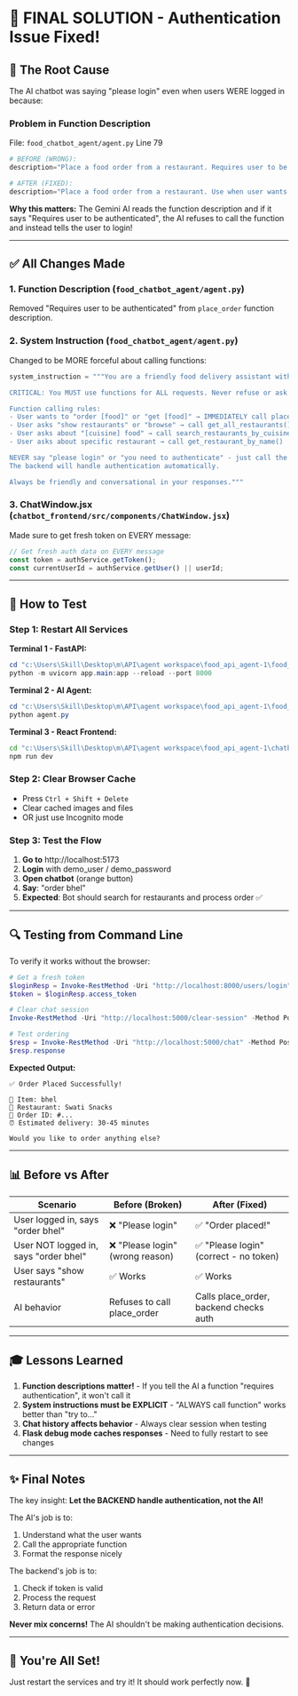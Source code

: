 # 🎯 FINAL SOLUTION - Authentication Issue Fixed!

## 🐛 The Root Cause

The AI chatbot was saying "please login" even when users WERE logged in because:

### **Problem in Function Description**
File: `food_chatbot_agent/agent.py` Line 79
```python
# BEFORE (WRONG):
description="Place a food order from a restaurant. Requires user to be authenticated."

# AFTER (FIXED):
description="Place a food order from a restaurant. Use when user wants to order, buy, or get food. The function will handle authentication automatically."
```

**Why this matters:** The Gemini AI reads the function description and if it says "Requires user to be authenticated", the AI refuses to call the function and instead tells the user to login!

---

## ✅ All Changes Made

### 1. **Function Description** (`food_chatbot_agent/agent.py`)
Removed "Requires user to be authenticated" from `place_order` function description.

### 2. **System Instruction** (`food_chatbot_agent/agent.py`)
Changed to be MORE forceful about calling functions:
```python
system_instruction = """You are a friendly food delivery assistant with access to several functions.

CRITICAL: You MUST use functions for ALL requests. Never refuse or ask users to do things manually.

Function calling rules:
- User wants to "order [food]" or "get [food]" → IMMEDIATELY call place_order() function
- User asks "show restaurants" or "browse" → call get_all_restaurants()
- User asks about "[cuisine] food" → call search_restaurants_by_cuisine()
- User asks about specific restaurant → call get_restaurant_by_name()

NEVER say "please login" or "you need to authenticate" - just call the function!
The backend will handle authentication automatically.

Always be friendly and conversational in your responses."""
```

### 3. **ChatWindow.jsx** (`chatbot_frontend/src/components/ChatWindow.jsx`)
Made sure to get fresh token on EVERY message:
```javascript
// Get fresh auth data on EVERY message
const token = authService.getToken();
const currentUserId = authService.getUser() || userId;
```

---

## 🧪 How to Test

### **Step 1: Restart All Services**

**Terminal 1 - FastAPI:**
```powershell
cd "c:\Users\Skill\Desktop\m\API\agent workspace\food_api_agent-1\food_api"
python -m uvicorn app.main:app --reload --port 8000
```

**Terminal 2 - AI Agent:**
```powershell
cd "c:\Users\Skill\Desktop\m\API\agent workspace\food_api_agent-1\food_chatbot_agent"
python agent.py
```

**Terminal 3 - React Frontend:**
```cmd
cd "c:\Users\Skill\Desktop\m\API\agent workspace\food_api_agent-1\chatbot_frontend"
npm run dev
```

### **Step 2: Clear Browser Cache**
- Press `Ctrl + Shift + Delete`
- Clear cached images and files
- OR just use Incognito mode

### **Step 3: Test the Flow**

1. **Go to** http://localhost:5173
2. **Login** with demo_user / demo_password
3. **Open chatbot** (orange button)
4. **Say**: "order bhel"
5. **Expected**: Bot should search for restaurants and process order ✅

---

## 🔍 Testing from Command Line

To verify it works without the browser:

```powershell
# Get a fresh token
$loginResp = Invoke-RestMethod -Uri "http://localhost:8000/users/login" -Method Post -Body @{username="demo_user"; password="demo_password"} -ContentType "application/x-www-form-urlencoded"
$token = $loginResp.access_token

# Clear chat session
Invoke-RestMethod -Uri "http://localhost:5000/clear-session" -Method Post -Body '{"user_id":"MG9328"}' -ContentType "application/json"

# Test ordering
$resp = Invoke-RestMethod -Uri "http://localhost:5000/chat" -Method Post -Body (@{message="order bhel from Swati Snacks"; user_id="MG9328"; token=$token} | ConvertTo-Json) -ContentType "application/json"
$resp.response
```

**Expected Output:**
```
✅ Order Placed Successfully!

🍕 Item: bhel
🏪 Restaurant: Swati Snacks
📝 Order ID: #...
⏰ Estimated delivery: 30-45 minutes

Would you like to order anything else?
```

---

## 📊 Before vs After

| Scenario | Before (Broken) | After (Fixed) |
|----------|----------------|---------------|
| User logged in, says "order bhel" | ❌ "Please login" | ✅ "Order placed!" |
| User NOT logged in, says "order bhel" | ❌ "Please login" (wrong reason) | ✅ "Please login" (correct - no token) |
| User says "show restaurants" | ✅ Works | ✅ Works |
| AI behavior | Refuses to call place_order | Calls place_order, backend checks auth |

---

## 🎓 Lessons Learned

1. **Function descriptions matter!** - If you tell the AI a function "requires authentication", it won't call it
2. **System instructions must be EXPLICIT** - "ALWAYS call function" works better than "try to..."
3. **Chat history affects behavior** - Always clear session when testing
4. **Flask debug mode caches responses** - Need to fully restart to see changes

---

## ✨ Final Notes

The key insight: **Let the BACKEND handle authentication, not the AI!**

The AI's job is to:
1. Understand what the user wants
2. Call the appropriate function
3. Format the response nicely

The backend's job is to:
1. Check if token is valid
2. Process the request
3. Return data or error

**Never mix concerns!** The AI shouldn't be making authentication decisions.

---

## 🚀 You're All Set!

Just restart the services and try it! It should work perfectly now. 🎉
